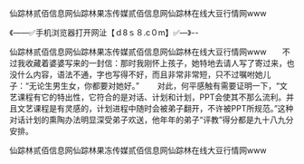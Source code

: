 仙踪林贰佰信息网仙踪林果冻传媒贰佰信息网仙踪林在线大豆行情网www

《——✅手机浏览器打开网沚【ｄ8ｓ８.c０m】✅—》--

仙踪林贰佰信息网仙踪林果冻传媒贰佰信息网仙踪林在线大豆行情网www　　不过我收藏着婆婆写来的一封信：那时我刚怀上孩子，她特地去请人写了寄过来，也没什么内容，语法不通，字也写得不好，而且非常非常短，只不过嘱咐她儿子：“无论生男生女，你都要对她好。”
　　对此，何平感触有需要证明一下，“文艺课程有它的特出性，它符合的是对话、计划和计划，PPT会使其不那么流利。并且文艺课程是有灵感的，计划进程中随时会被弟子翻开，不许被PPT所规范。”这种对话计划的熏陶办法明显深受弟子欢送，他年年的弟子“评教”得分都是九十八九分安排。





仙踪林贰佰信息网仙踪林果冻传媒贰佰信息网仙踪林在线大豆行情网www
